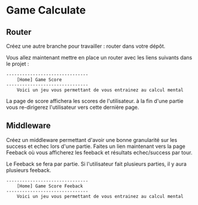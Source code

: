 # Game Calculate

## Router

Créez une autre branche pour travailler : router dans votre dépôt.

Vous allez maintenant mettre en place un router avec les liens suivants dans le projet :

```text
-------------------------------
    [Home] Game Score
-------------------------------
    Voici un jeu vous permettant de vous entrainez au calcul mental

```

La page de score affichera les scores de l'utilisateur. à la fin d'une partie vous re-dirigerez l'utilisateur vers cette dernière page.


## Middleware

Créez un middleware permettant d'avoir une bonne granularité sur les success et echec lors d'une partie. Faites un lien maintenant vers la page Feeback où vous afficherez les feeback et résultats echec/success par tour.

Le Feeback se fera par partie. Si l'utilisateur fait plusieurs parties, il y aura plusieurs feeback.

```text
-------------------------------
    [Home] Game Score Feeback
-------------------------------
    Voici un jeu vous permettant de vous entrainez au calcul mental

```